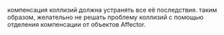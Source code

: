 компенсация коллизий должна устранять все её последствия. таким образом, желательно не решать проблему коллизий с помощью отделения компенсации от объектов Affector.
